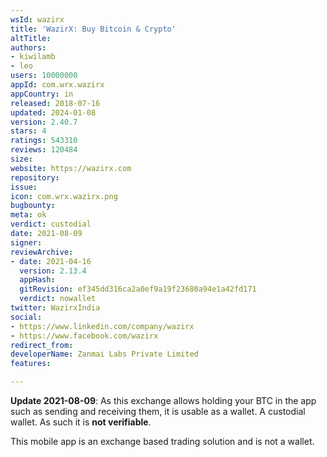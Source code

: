 ```yaml
---
wsId: wazirx
title: 'WazirX: Buy Bitcoin & Crypto'
altTitle: 
authors:
- kiwilamb
- leo
users: 10000000
appId: com.wrx.wazirx
appCountry: in
released: 2018-07-16
updated: 2024-01-08
version: 2.40.7
stars: 4
ratings: 543310
reviews: 120484
size: 
website: https://wazirx.com
repository: 
issue: 
icon: com.wrx.wazirx.png
bugbounty: 
meta: ok
verdict: custodial
date: 2021-08-09
signer: 
reviewArchive:
- date: 2021-04-16
  version: 2.13.4
  appHash: 
  gitRevision: ef345dd316ca2a0ef9a19f23680a94e1a42fd171
  verdict: nowallet
twitter: WazirxIndia
social:
- https://www.linkedin.com/company/wazirx
- https://www.facebook.com/wazirx
redirect_from: 
developerName: Zanmai Labs Private Limited
features: 

---
```


**Update 2021-08-09**: As this exchange allows holding your BTC in the app such
as sending and receiving them, it is usable as a wallet. A custodial wallet. As
such it is **not verifiable**.

This mobile app is an exchange based trading solution and is not a wallet.
